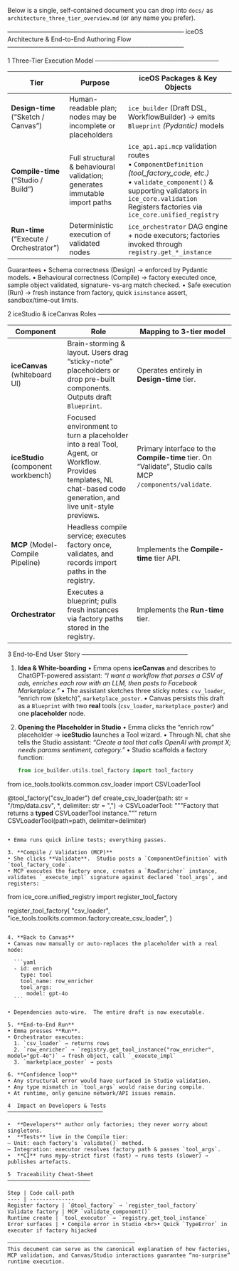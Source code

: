 Below is a single, self-contained document you can drop into `docs/` as
`architecture_three_tier_overview.md` (or any name you prefer).

────────────────────────────────────────
iceOS Architecture & End-to-End Authoring Flow
────────────────────────────────────────

1  Three-Tier Execution Model
────────────────────────────

Tier | Purpose | iceOS Packages & Key Objects
---- | ------- | ---------------------------
**Design-time**  (“Sketch / Canvas”) | Human-readable plan; nodes may be incomplete or placeholders | `ice_builder` (Draft DSL, WorkflowBuilder) → emits `Blueprint` *(Pydantic)* models
**Compile-time** (“Studio / Build”) | Full structural & behavioural validation; generates immutable import paths | `ice_api.api.mcp` validation routes<br>  • `ComponentDefinition`  *(tool_factory_code, etc.)*<br>  • `validate_component()` & supporting validators in `ice_core.validation`<br>  Registers factories via `ice_core.unified_registry`
**Run-time**  (“Execute / Orchestrator”) | Deterministic execution of validated nodes | `ice_orchestrator` DAG engine + node executors; factories invoked through `registry.get_*_instance`

Guarantees
•  Schema correctness (Design) → enforced by Pydantic models.
•  Behavioural correctness (Compile) → factory executed once, sample object validated, signature- vs-arg match checked.
•  Safe execution (Run) → fresh instance from factory, quick `isinstance` assert, sandbox/time-out limits.

2  iceStudio & iceCanvas Roles
──────────────────────────────

Component | Role | Mapping to 3-tier model
--------- | ---- | ----------------------
**iceCanvas** (whiteboard UI) | Brain-storming & layout. Users drag “sticky-note” placeholders or drop pre-built components. <br>Outputs draft `Blueprint`. | Operates entirely in **Design-time** tier.
**iceStudio** (component workbench) | Focused environment to turn a placeholder into a real Tool, Agent, or Workflow. <br>Provides templates, NL chat-based code generation, and live unit-style previews. | Primary interface to the **Compile-time** tier. On “Validate”, Studio calls MCP `/components/validate`.
**MCP** (Model-Compile Pipeline) | Headless compile service; executes factory once, validates, and records import paths in the registry. | Implements the **Compile-time** tier API.
**Orchestrator** | Executes a blueprint; pulls fresh instances via factory paths stored in the registry. | Implements the **Run-time** tier.

3  End-to-End User Story
────────────────────────

1. **Idea & White-boarding**
   • Emma opens **iceCanvas** and describes to ChatGPT-powered assistant:
     *“I want a workflow that parses a CSV of ads, enriches each row with an LLM, then posts to Facebook Marketplace.”*
   • The assistant sketches three sticky notes: `csv_loader`, “enrich row (sketch)”, `marketplace_poster`.
   • Canvas persists this draft as a `Blueprint` with two **real** tools (`csv_loader`, `marketplace_poster`) and one **placeholder** node.

2. **Opening the Placeholder in Studio**
   • Emma clicks the “enrich row” placeholder → **iceStudio** launches a Tool wizard.
   • Through NL chat she tells the Studio assistant: *“Create a tool that calls OpenAI with prompt X; needs params sentiment, category.”*
   • Studio scaffolds a factory function:

   ```python
   from ice_builder.utils.tool_factory import tool_factory
from ice_tools.toolkits.common.csv_loader import CSVLoaderTool

@tool_factory("csv_loader")
def create_csv_loader(path: str = "/tmp/data.csv", *, delimiter: str = ",") -> CSVLoaderTool:
    """Factory that returns a **typed** CSVLoaderTool instance."""
    return CSVLoaderTool(path=path, delimiter=delimiter)
   ```

   • Emma runs quick inline tests; everything passes.

3. **Compile / Validation (MCP)**
   • She clicks **Validate**.  Studio posts a `ComponentDefinition` with `tool_factory_code`.
   • MCP executes the factory once, creates a `RowEnricher` instance, validates `_execute_impl` signature against declared `tool_args`, and registers:

   ```
   from ice_core.unified_registry import register_tool_factory

register_tool_factory(
    "csv_loader",
    "ice_tools.toolkits.common.factory:create_csv_loader",
)
   ```

4. **Back to Canvas**
   • Canvas now manually or auto-replaces the placeholder with a real node:

     ```yaml
     - id: enrich
       type: tool
       tool_name: row_enricher
       tool_args:
         model: gpt-4o
     ```

   • Dependencies auto-wire.  The entire draft is now executable.

5. **End-to-End Run**
   • Emma presses **Run**.
   • Orchestrator executes:
     1. `csv_loader` → returns rows
     2. `row_enricher` → `registry.get_tool_instance("row_enricher", model="gpt-4o")` → fresh object, call `_execute_impl`
     3. `marketplace_poster` → posts

6. **Confidence loop**
   • Any structural error would have surfaced in Studio validation.
   • Any type mismatch in `tool_args` would raise during compile.
   • At runtime, only genuine network/API issues remain.

4  Impact on Developers & Tests
──────────────────────────────

•  **Developers** author only factories; they never worry about singletons.
•  **Tests** live in the Compile tier:
   – Unit: each factory’s `validate()` method.
   – Integration: executor resolves factory path & passes `tool_args`.
•  **CI** runs mypy-strict first (fast) → runs tests (slower) → publishes artefacts.

5  Traceability Cheat-Sheet
──────────────────────────

Step | Code call-path
---- | --------------
Register factory | `@tool_factory` → `register_tool_factory`
Validate factory | MCP `validate_component()`
Runtime create | `tool_executor` → `registry.get_tool_instance`
Error surfaces | • Compile error in Studio <br>• Quick `TypeError` in executor if factory hijacked

────────────────────────────────────────
This document can serve as the canonical explanation of how factories, MCP validation, and Canvas/Studio interactions guarantee “no-surprise” runtime execution.
